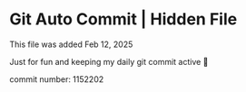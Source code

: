 # Git Auto Commit | Hidden File

This file was added Feb 12, 2025

Just for fun and keeping my daily git commit active 🤪

commit number: 1152202

